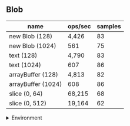 ## Blob

|name|ops/sec|samples|
|-|-|-|
|new Blob (128)|4,426|83|
|new Blob (1024)|561|75|
|text (128)|4,790|83|
|text (1024)|607|86|
|arrayBuffer (128)|4,813|82|
|arrayBuffer (1024)|608|86|
|slice (0, 64)|68,215|68|
|slice (0, 512)|19,164|62|


<details>
<summary>Environment</summary>

* __Machine:__ linux x64 | 4 vCPUs | 7.6GB Mem
* __Run:__ Mon Nov 06 2023 15:28:13 GMT+0000 (Coordinated Universal Time)
</details>

<!--
{"environment":{"platform":"linux","arch":"x64","cpus":4,"totalMemory":7.6085662841796875},"benchmarks":[{"name":"new Blob (128)","opsSec":4426.1326495393305,"samples":5},{"name":"new Blob (1024)","opsSec":561.1137523796411,"samples":2},{"name":"text (128)","opsSec":4790.207295795042,"samples":5},{"name":"text (1024)","opsSec":607.4332998245562,"samples":4},{"name":"arrayBuffer (128)","opsSec":4813.395019995601,"samples":3},{"name":"arrayBuffer (1024)","opsSec":608.2203283107427,"samples":3},{"name":"slice (0, 64)","opsSec":68214.66766216386,"samples":3},{"name":"slice (0, 512)","opsSec":19163.681648935875,"samples":4}]}-->
